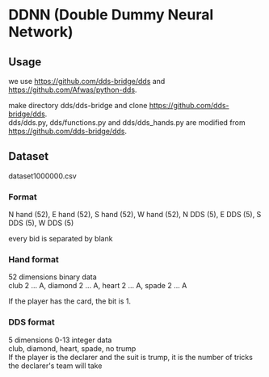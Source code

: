 # DDNN (Double Dummy Neural Network)

## Usage
we use https://github.com/dds-bridge/dds and https://github.com/Afwas/python-dds.  

make directory dds/dds-bridge and clone https://github.com/dds-bridge/dds.  
dds/dds.py, dds/functions.py and dds/dds_hands.py are modified from https://github.com/dds-bridge/dds.

## Dataset
dataset1000000.csv

### Format

N hand (52), E hand (52), S hand (52), W hand (52), N DDS (5), E DDS (5), S DDS (5), W DDS (5)  

every bid is separated by blank


### Hand format

52 dimensions binary data  
club 2 ... A, diamond 2 ... A, heart 2 ... A, spade 2 ... A

If the player has the card, the bit is 1.

### DDS format

5 dimensions 0-13 integer data  
club, diamond, heart, spade, no trump  
If the player is the declarer and the suit is trump, it is the number of tricks the declarer's team will take 
